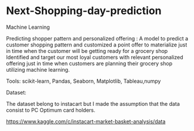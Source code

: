 # Next-Shopping-day-prediction


Machine Learning

Predicting shopper pattern and personalized offering   : A model to predict a customer shopping pattern and customized a point offer to materialize just in time when the customer will be getting ready for a grocery shop  Identified and target our most loyal customers with relevant personalized offering just in time when customers are planning their grocery shop utilizing machine learning.

Tools: scikit-learn, Pandas, Seaborn, Matplotlib, Tableau,numpy


Dataset:

The dataset belong to instacart but I made the assumption that the data consist to PC Optimum card holders.

https://www.kaggle.com/c/instacart-market-basket-analysis/data
